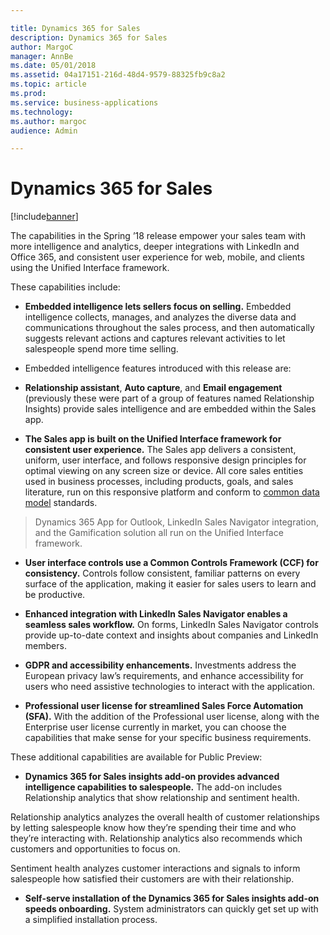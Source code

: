 ```yaml
---

title: Dynamics 365 for Sales
description: Dynamics 365 for Sales
author: MargoC
manager: AnnBe
ms.date: 05/01/2018
ms.assetid: 04a17151-216d-48d4-9579-88325fb9c8a2
ms.topic: article
ms.prod: 
ms.service: business-applications
ms.technology: 
ms.author: margoc
audience: Admin

---
```

#  Dynamics 365 for Sales




[!include[banner](../../includes/banner.md)]

The capabilities in the Spring ’18 release empower your sales team with more
intelligence and analytics, deeper integrations with LinkedIn and Office 365,
and consistent user experience for web, mobile, and clients using the Unified
Interface framework.

These capabilities include:

-   **Embedded intelligence lets sellers focus on selling.** Embedded
    intelligence collects, manages, and analyzes the diverse data and
    communications throughout the sales process, and then automatically suggests
    relevant actions and captures relevant activities to let salespeople spend
    more time selling.

-   Embedded intelligence features introduced with this release are:

-   **Relationship assistant**, **Auto capture**, and **Email engagement**
    (previously these were part of a group of features named Relationship
    Insights) provide sales intelligence and are embedded within the Sales app.

-   **The Sales app is built on the Unified Interface framework for consistent
    user experience.** The Sales app delivers a consistent, uniform, user
    interface, and follows responsive design principles for optimal viewing on
    any screen size or device. All core sales entities used in business
    processes, including products, goals, and sales literature, run on this
    responsive platform and conform to [common data model](../microsoft-flow/access-modern-approvals-common-data-service-apps.md)
    standards.

>   Dynamics 365 App for Outlook, LinkedIn Sales Navigator integration, and the
>   Gamification solution all run on the Unified Interface framework.

-   **User interface controls use a Common Controls Framework (CCF) for
    consistency.** Controls follow consistent, familiar patterns on every
    surface of the application, making it easier for sales users to learn and be
    productive.

-   **Enhanced integration with LinkedIn Sales Navigator enables a seamless
    sales workflow.** On forms, LinkedIn Sales Navigator controls provide
    up-to-date context and insights about companies and LinkedIn members.

-   **GDPR and accessibility enhancements.** Investments address the European
    privacy law’s requirements, and enhance accessibility for users who need
    assistive technologies to interact with the application.



-   **Professional user license for streamlined Sales Force Automation (SFA).**
    With the addition of the Professional user license, along with the
    Enterprise user license currently in market, you can choose the capabilities
    that make sense for your specific business requirements.

These additional capabilities are available for Public Preview:

-   **Dynamics 365 for Sales insights add-on provides advanced intelligence
    capabilities to salespeople.** The add-on includes Relationship analytics
    that show relationship and sentiment health.

Relationship analytics analyzes the overall health of customer relationships by
letting salespeople know how they’re spending their time and who they’re
interacting with. Relationship analytics also recommends which customers and
opportunities to focus on.

Sentiment health analyzes customer interactions and signals to inform
salespeople how satisfied their customers are with their relationship.

-   **Self-serve installation of the Dynamics 365 for Sales insights add-on
    speeds onboarding.** System administrators can quickly get set up with a
    simplified installation process.
